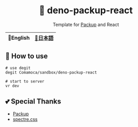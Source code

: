 <div align="center">

# 🦊 deno-packup-react

Template for [Packup](https://packup.deno.dev/) and React

</div>
<table>
  <thead>
    <tr>
      <th style="text-align:center">🍔English</th>
      <th style="text-align:center"><a href="README.ja.md">🍡日本語</a></th>
    </tr>
  </thead>
</table>

<div align="center">

</div>

## 🚀 How to use

```
# use degit
degit Comamoca/sandbox/deno-packup-react

# start to server
vr dev
```

## 💕 Special Thanks

- [Packup](https://packup.deno.dev/)
- [spectre.css](https://picturepan2.github.io/spectre/)
